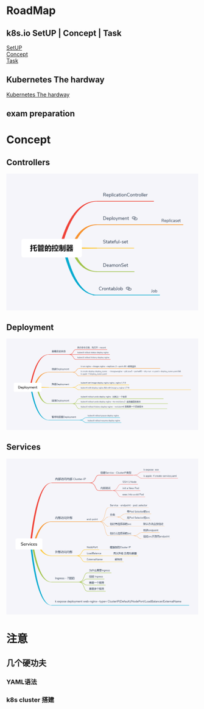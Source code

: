 #  RoadMap


## k8s.io SetUP | Concept | Task   

[SetUP](https://kubernetes.io/docs/setup/)   
[Concept](https://kubernetes.io/docs/concepts/)   
[Task](https://kubernetes.io/docs/tasks/)   

## Kubernetes The hardway   
[Kubernetes The hardway ](https://github.com/latermonk/cka-pre/blob/master/Issues/05-k8s-the-hard-way.md   )


## exam preparation


# Concept   

## Controllers   
![](https://raw.githubusercontent.com/latermonk/cka-pre/master/Issues/images/Pod-Controller.png) 

## Deployment

![](https://raw.githubusercontent.com/latermonk/cka-pre/master/Issues/images/Deployment.png)

## Services   
![](https://raw.githubusercontent.com/latermonk/cka-pre/master/Issues/images/Services-Detail.png)


#  注意  
##  几个硬功夫   

###  YAML语法 
###  k8s cluster 搭建  

